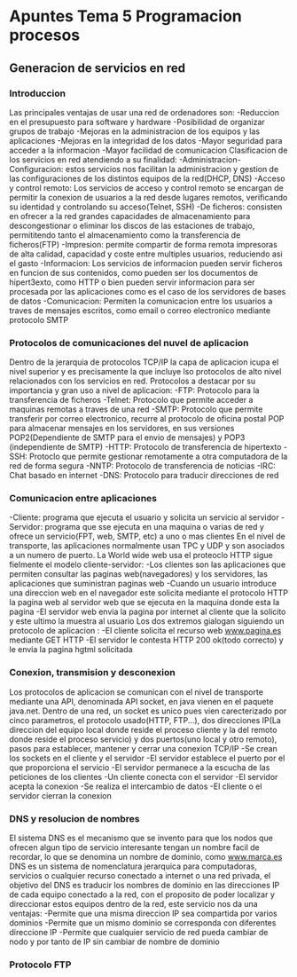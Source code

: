 # Apuntes Tema 5 Programacion procesos

## Generacion de servicios en red

### Introduccion
Las principales ventajas de usar una red de ordenadores son:
-Reduccion en el presupuesto para software y hardware
-Posibilidad de organizar grupos de trabajo
-Mejoras en la administracion de los equipos y las aplicaciones 
-Mejoras en la integridad de los datos
-Mayor seguridad para acceder a la informacion
-Mayor facilidad de comunicacion
Clasificacion de los servicios en red atendiendo a su finalidad:
-Administracion-Configuracion: estos servicios nos facilitan la administracion y gestion de las configuraciones de los distintos equipos de la red(DHCP, DNS)
-Acceso y control remoto: Los servicios de acceso y control remoto se encargan de permitir la conexion de usuarios a la red desde lugares remotos, verificando su identidad y controlando su acceso(Telnet, SSH)
-De ficheros: consisten en ofrecer a la red grandes capacidades de almacenamiento para descongestionar o eliminar los discos de las estaciones de trabajo, permititendo tanto el almacenamiento como la transferencia de ficheros(FTP)
-Impresion: permite compartir de forma remota impresoras de alta calidad, capacidad y coste entre multiples usuarios, reduciendo asi el gasto
-Informacion: Los servicios de informacion pueden servir ficheros en funcion de sus contenidos, como pueden ser los documentos de hipert3exto, como HTTP o bien pueden servir informacion para ser procesada por las aplicaciones como es el caso de los servidores de bases de datos
-Comunicacion: Permiten la comunicacion entre los usuarios a traves de mensajes escritos, como email o correo electronico mediante protocolo SMTP


### Protocolos de comunicaciones del nuvel de aplicacion
Dentro de la jerarquia de protocolos TCP/IP la capa de aplicacion icupa el nivel superior y es precisamente la que incluye lso protocolos de alto nivel relacionados con los servicios en red. Protocolos a destacar por su importancia y gran uso a nivel de aplicacion:
-FTP: Protocolo para la transferencia de ficheros
-Telnet: Protocolo que permite acceder a maquinas remotas a traves de una red
-SMTP: Protocolo que permite transferir por correo electronico, recurre al protocolo de oficina postal POP para almacenar mensajes en los servidores, en sus versiones POP2(Dependiente de SMTP para el envio de mensajes) y POP3 (independiente de SMTP)
-HTTP: Protocolo de transferencia de hipertexto
-SSH: Protoclo que permite gestionar remotamente a otra computadora de la red de forma segura
-NNTP: Protocolo de transferencia de noticias
-IRC: Chat basado en internet 
-DNS: Protocolo para traducir direcciones de red


### Comunicacion entre aplicaciones
-Cliente: programa que ejecuta el usuario y solicita un servicio al servidor
-Servidor: programa que sse ejecuta en una maquina o varias de red y ofrece un servicio(FPT, web, SMTP, etc) a uno o mas clientes
En el nivel de transporte, las aplicaciones normalmente usan TPC y UDP y son asociados a un numero de puerto. La World wide web usa el proteoclo HTTP sigue fielmente el modelo cliente-servidor:
-Los clientes son las aplicaciones que permiten consultar las paginas web(navegadores) y los servidores, las aplicaciones que suministran paginas web
-Cuando un usuario introduce una direccion web en el navegador este solicita mediante el protocolo HTTP la pagina web al servidor web que se ejecuta en la maquina donde esta la pagina
-El servidor web envia la pagina por internet al cliente que la solicito y este ultimo la muestra al usuario
Los dos extremos gialogan siguiendo un protocolo de aplicacion :
-El cliente solicita el recurso web www.pagina.es mediante GET HTTP
-El servidor le contesta HTTP 200 ok(todo correcto) y le envia la pagina hgtml solicitada


### Conexion, transmision y desconexion
Los protocolos de aplicacion se comunican con el nivel de transporte mediante una API, denominada API socket, en java vienen en el paquete java.net. Dentro de una red, un socket es unico pues vien carecterizado por cinco parametros, el protocolo usado(HTTP, FTP...), dos direcciones IP(La direccion del equipo local donde reside el proceso cliente y  la del remoto donde reside el proceso servicio) y dos puertos(uno local y otro remoto), pasos para establecer, mantener y cerrar una conexion TCP/IP
-Se crean los sockets en el cliente y el servidor
-El servidor establece el puerto por el que proporciona el servicio
-El servidor permanece a la escucha de las peticiones de los clientes
-Un cliente conecta con el servidor 
-El servidor acepta la conexion
-Se realiza el intercambio de datos
-El cliente o el servidor cierran la conexion



### DNS y resolucion de nombres
El sistema DNS es el mecanismo que se invento para que los nodos que ofrecen algun tipo de servicio interesante tengan un nombre facil de recordar, lo que se denomina un nombre de dominio, como www.marca.es
DNS es un sistema de nomenclatura jerarquica para computadoras, servicios o cualquier recurso conectado a internet o una red privada, el objetivo del DNS es traducir los nombres de dominio en las direcciones IP de cada equipo conectado a la red, con el proposito de poder localizar y direccionar estos equipos dentro de la red, este servicio nos da una ventajas:
-Permite que una misma direccion IP sea compartida por varios dominios
-Permite que un mismo dominio se corresponda con diferentes direccione IP
-Permite que cualquier servicio de red pueda cambiar de nodo y por tanto de IP sin cambiar de nombre de dominio



### Protocolo FTP

